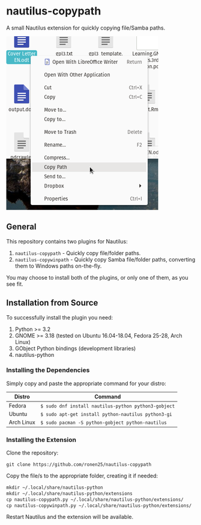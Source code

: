 # nautilus-copypath
A small Nautilus extension for quickly copying file/Samba paths.

![Screenshot](https://github.com/ronen25/nautilus-copypath/blob/master/nautilus_copypath_screenshot.png)

## General
This repository contains two plugins for Nautilus:
1. `nautilus-copypath` - Quickly copy file/folder paths.
2. `nautilus-copywinpath` - Quickly copy Samba file/folder paths, converting them to Windows
paths on-the-fly.

You may choose to install both of the plugins, or only one of them, as you see fit.

## Installation from Source
To successfully install the plugin you need:
1. Python >= 3.2
2. GNOME >= 3.18 (tested on Ubuntu 16.04-18.04, Fedora 25-28, Arch Linux)
3. GObject Python bindings (development libraries)
4. nautilus-python

### Installing the Dependencies
Simply copy and paste the appropriate command for your distro:

| Distro | Command|
|--------|--------|
| Fedora | ``` $ sudo dnf install nautilus-python python3-gobject ``` |
| Ubuntu | ``` $ sudo apt-get install python-nautilus python3-gi ``` |
| Arch Linux | ``` $ sudo pacman -S python-gobject python-nautilus ``` |

### Installing the Extension
Clone the repository:
```
git clone https://github.com/ronen25/nautilus-copypath
```

Copy the file/s to the appropriate folder, creating it if needed:
```
mkdir ~/.local/share/nautilus-python
mkdir ~/.local/share/nautilus-python/extensions
cp nautilus-copypath.py ~/.local/share/nautilus-python/extensions/
cp nautilus-copywinpath.py ~/.local/share/nautilus-python/extensions/
```

Restart Nautilus and the extension will be available.
